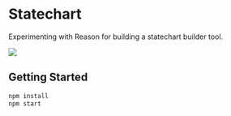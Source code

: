 # Statechart

Experimenting with Reason for building a statechart builder tool.

![](http://g.recordit.co/BGib7ZAzJD.gif)

## Getting Started

```sh
npm install
npm start
```
